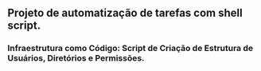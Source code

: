 
 ## Projeto de automatização de tarefas com shell script.

 ### Infraestrutura como Código: Script de Criação de Estrutura de Usuários, Diretórios e Permissões.
